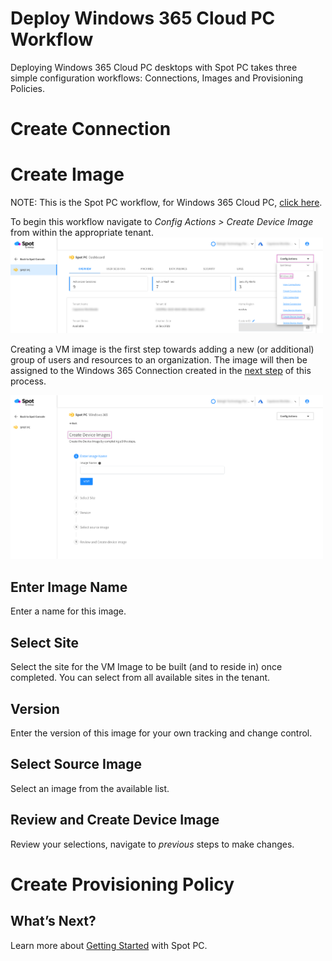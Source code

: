 <meta name="robots" content="noindex">

# Deploy Windows 365 Cloud PC Workflow
Deploying Windows 365 Cloud PC desktops with Spot PC takes three simple configuration workflows:  Connections, Images and Provisioning Policies.

# Create Connection

# Create Image
NOTE: This is the Spot PC workflow, for Windows 365 Cloud PC, [click here](spot-pc/tutorials/create-image?id=create-image-for-spot-pc-workflow).

To begin this workflow navigate to _Config Actions > Create Device Image_ from within the appropriate tenant.
<br><a href="https://docs.spot.io/spot-pc/_media/tutorials-create-image-01.png" target="_blank"><img src="/spot-pc/_media/tutorials-create-image-01.png" alt="Click to Enlarge" width="500"> </a>

Creating a VM image is the first step towards adding a new (or additional) group of users and resources to an organization.  The image will then be assigned to the Windows 365 Connection created in the [next step](spot-pc/tutorials/deploy-windows-365-cloud-pc) of this process.

<a href="https://docs.spot.io/spot-pc/_media/tutorials-create-image-02.png" target="_blank"><img src="/spot-pc/_media/tutorials-create-image-02.png" alt="Click to Enlarge" width="500"> </a>

## Enter Image Name
Enter a name for this image.

## Select Site
Select the site for the VM Image to be built (and to reside in) once completed. You can select from all available sites in the tenant.

## Version
Enter the version of this image for your own tracking and change control.

## Select Source Image
Select an image from the available list.

## Review and Create Device Image
Review your selections, navigate to _previous_ steps to make changes.

# Create Provisioning Policy



## What’s Next?

Learn more about [Getting Started](spot-pc/getting-started/) with Spot PC.
